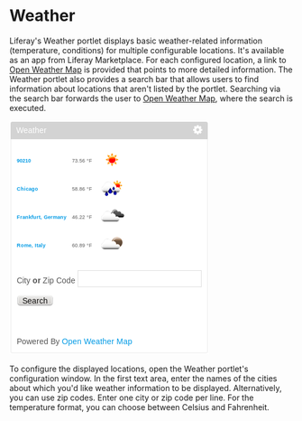 # Weather [](id=weather)

Liferay's Weather portlet displays basic weather-related information
(temperature, conditions) for multiple configurable locations. It's available as
an app from Liferay Marketplace. For each configured location, a link to [Open Weather Map](http://openweathermap.org/)
is provided that points to more detailed information. The Weather portlet also
provides a search bar that allows users to find information about locations that
aren't listed by the portlet. Searching via the search bar forwards the user to
[Open Weather Map](http://openweathermap.org/), where the search is executed.

![Liferay's Weather portlet displays basic weather-related information (temperature, conditions) for multiple configurable locations.](../../../images/weather-portlet.png)

To configure the displayed locations, open the Weather portlet's configuration
window. In the first text area, enter the names of the cities about which you'd
like weather information to be displayed. Alternatively, you can use zip codes.
Enter one city or zip code per line. For the temperature format, you can choose
between Celsius and Fahrenheit.
